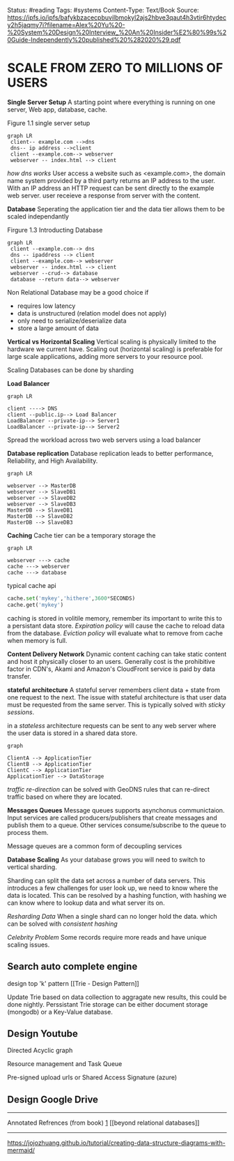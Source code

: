 Status: #reading
Tags: #systems 
Content-Type: Text/Book
Source: https://ipfs.io/ipfs/bafykbzacecpbuvilbmokyl2ajs2hbve3qaut4h3vtir6htydecy2h5jaqmy7i?filename=Alex%20Yu%20-%20System%20Design%20Interview_%20An%20Insider%E2%80%99s%20Guide-Independently%20published%20%282020%29.pdf

# SCALE FROM ZERO TO MILLIONS OF USERS
**Single Server Setup** A starting point where everything is running on one server, Web app, database, cache.

Figure 1.1 single server setup
```mermaid
graph LR
 client-- example.com -->dns
 dns-- ip address -->client
 client --example.com--> webserver 
 webserver -- index.html --> client 
```

*how dns works* User access a website such as <example.com>, the domain name system provided by a third party returns an IP address to the user. With an IP address an HTTP request can be sent directly to the example web server. user receieve a response from server with the content.

**Database**
 Seperating the application tier and the data tier allows them to be scaled independantly
 
Firgure 1.3 Introducting Database
```mermaid
graph LR
 client --example.com--> dns
 dns -- ipaddress --> client
 client --example.com--> webserver 
 webserver -- index.html --> client 
 webserver --crud--> database
 database --return data--> webserver
 ```

 Non Relational Database may be a good choice if
 - requires low latency
 - data is unstructured (relation model does not apply)
 - only need to serialize/deserialize data
 - store a large amount of data

**Vertical vs Horizontal Scaling**
Vertical scaling is physically limited to the hardware we current have.
Scaling out (horizontal scaling) is preferable for large scale applications, adding more servers to your resource pool.

Scaling Databases  can be done by sharding

**Load Balancer**
```mermaid
graph LR

client ----> DNS
client --public.ip--> Load Balancer
LoadBalancer --private-ip--> Server1
LoadBalancer --private-ip--> Server2
```

Spread the workload across two web servers using a load balancer

**Database replication**
Database replication leads to better performance, Reliability, and High Availability.

```mermaid
graph LR

webserver --> MasterDB
webserver --> SlaveDB1
webserver --> SlaveDB2
webserver --> SlaveDB3
MasterDB --> SlaveDB1
MasterDB --> SlaveDB2
MasterDB --> SlaveDB3
```

**Caching**
Cache tier can be a temporary storage the 
```mermaid
graph LR

webserver ---> cache
cache ---> webserver
cache ---> database
```

typical cache api
```python
cache.set('mykey','hithere',3600*SECONDS)
cache.get('mykey')
```

caching is stored in volitile memory, remember its important to write this to a persistant data store. *Expiration policy* will cause the cache to reload data from the database. *Eviction policy* will evaluate what to remove from cache when memory is full.

**Content Delivery Network**
Dynamic content caching can take static content and host it physically closer to an users. 
Generally cost is the prohibitive factor in CDN's, Akami and Amazon's CloudFront service is paid by data transfer. 

**stateful architecture**
A stateful server remembers client data + state from one request to the next. The issue with stateful architecture is that user data must be requested from the same server. This is typically solved with *sticky sessions*.  

in a *stateless* architecture requests can be sent to any web server where the user data is stored in a shared data store.

```mermaid
graph

ClientA --> ApplicationTier
ClientB --> ApplicationTier
ClientC --> ApplicationTier
ApplicationTier --> DataStorage
```

*traffic re-direction* can be solved with GeoDNS rules that can re-direct traffic based on where they are located.

**Messages Queues**
Message queues supports asynchonus communictaion. Input services are called producers/publishers that create messages and publish them to a queue. Other services consume/subscribe to the queue to process them.

Message queues are a common form of decoupling services

**Database Scaling**
As your database grows you will need to switch to vertical sharding. 

Sharding can split the data set across a number of data servers. This introduces a few challenges for user look up, we need to know where the data is located. This can be resolved by a hashing function, with hashing we can know where to lookup data and what server its on.

*Resharding Data* When a single shard can no longer hold the data. which can be solved  with *consistent hashing*

*Celebrity Problem* Some records require more reads and have unique scaling issues.

## Search auto complete engine
design top 'k' pattern
[[Trie - Design Pattern]]

Update Trie based on data collection to aggragate new results, this could be done nightly.
Perssistant Trie storage can be either document storage (mongodb) or a Key-Value database.

## Design Youtube
Directed Acyclic graph

Resource management and Task Queue

Pre-signed upload urls or Shared Access Signature (azure)

## Design Google Drive

---
Annotated Refrences (from book)
[1](https://blog.teamtreehouse.com/should-you-go-beyond-relational-databases) [[beyond relational databases]]

---
https://jojozhuang.github.io/tutorial/creating-data-structure-diagrams-with-mermaid/
